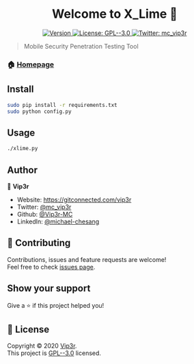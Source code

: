 <h1 align="center">Welcome to X_Lime 👋</h1>
<p align="center">
  <a href="https://github.com/Vip3r-MC/X_Lime/releases/tag/0.8.5"><img alt="Version" src="https://img.shields.io/badge/version-0.8.5-blue.svg?cacheSeconds=2592000" />
  <a href="https://github.com/Vip3r-MC/X_Lime/blob/master/LICENSE.md" target="_blank">
    <img alt="License: GPL--3.0" src="https://img.shields.io/badge/License-GPL--3.0-yellow.svg" />
  </a>
  <a href="https://twitter.com/mc_vip3r" target="_blank">
    <img alt="Twitter: mc_vip3r" src="https://img.shields.io/twitter/follow/mc_vip3r.svg?style=social" />
  </a>
</p>

> Mobile Security Penetration Testing Tool

### 🏠 [Homepage](https://github.com/Vip3r-MC/X_Lime/blob/master/README.md)

## Install

```sh
sudo pip install -r requirements.txt
sudo python config.py
```

## Usage

```sh
./xlime.py
```

## Author

👤 **Vip3r**

* Website: https://gitconnected.com/vip3r
* Twitter: [@mc\_vip3r](https://twitter.com/mc\_vip3r)
* Github: [@Vip3r-MC](https://github.com/Vip3r-MC)
* LinkedIn: [@michael-chesang](https://linkedin.com/in/michael-chesang)

## 🤝 Contributing

Contributions, issues and feature requests are welcome!<br />Feel free to check [issues page](https://github.com/Vip3r-MC/X_Lime/issues). 

## Show your support

Give a ⭐️ if this project helped you!

## 📝 License

Copyright © 2020 [Vip3r](https://github.com/Vip3r-MC).<br />
This project is [GPL--3.0](https://github.com/Vip3r-MC/X_Lime/blob/master/LICENSE.md) licensed.
